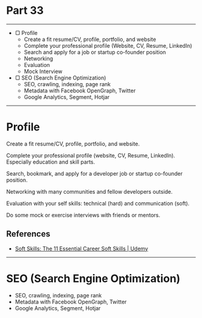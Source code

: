 # Part 33

---

* ▢ Profile
  * Create a fit resume/CV, profile, portfolio, and website
  * Complete your professional profile (Website, CV, Resume, LinkedIn)
  * Search and apply for a job or startup co-founder position
  * Networking
  * Evaluation
  * Mock Interview
* ▢ SEO (Search Engine Optimization)
  * SEO, crawling, indexing, page rank
  * Metadata with Facebook OpenGraph, Twitter
  * Google Analytics, Segment, Hotjar

---

# Profile

Create a fit resume/CV, profile, portfolio, and website.

Complete your professional profile (website, CV, Resume, LinkedIn).
Especially education and skill parts.

Search, bookmark, and apply for a developer job or startup co-founder position.

Networking with many communities and fellow developers outside.

Evaluation with your self skills: technical (hard) and communication (soft).

Do some mock or exercise interviews with friends or mentors.

## References

* [Soft Skills: The 11 Essential Career Soft Skills | Udemy](https://www.udemy.com/soft-skills-the-11-essential-career-soft-skills/?couponCode=HELLENWILLS)

---

# SEO (Search Engine Optimization)

* SEO, crawling, indexing, page rank
* Metadata with Facebook OpenGraph, Twitter
* Google Analytics, Segment, Hotjar
